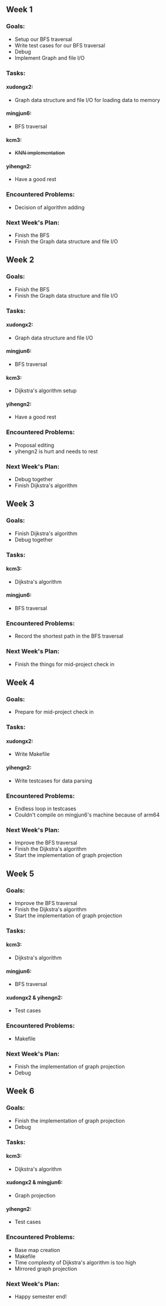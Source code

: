 ## Week 1

### Goals:

* Setup our BFS traversal
* Write test cases for our BFS traversal
* Debug
* Implement Graph and file I/O

### Tasks:

#### xudongx2:

* Graph data structure and file I/O for loading data to memory

#### mingjun6:

* BFS traversal

#### kcm3:

* ~~KNN implementation~~

#### yihengn2:

* Have a good rest

### Encountered Problems:

* Decision of algorithm adding

### Next Week's Plan:

* Finish the BFS
* Finish the Graph data structure and file I/O

## Week 2

### Goals:

* Finish the BFS
* Finish the Graph data structure and file I/O

### Tasks:

#### xudongx2:

* Graph data structure and file I/O

#### mingjun6:

* BFS traversal

#### kcm3:

* Dijkstra's algorithm setup

#### yihengn2:

* Have a good rest

### Encountered Problems:

* Proposal editing
* yihengn2 is hurt and needs to rest

### Next Week's Plan:

* Debug together
* Finish Dijkstra's algorithm

## Week 3

### Goals:

* Finish Dijkstra's algorithm
* Debug together

### Tasks:

#### kcm3:

* Dijkstra's algorithm

#### mingjun6:

* BFS traversal

### Encountered Problems:

* Record the shortest path in the BFS traversal

### Next Week's Plan:

* Finish the things for mid-project check in

## Week 4

### Goals:

* Prepare for mid-project check in

### Tasks:

#### xudongx2:

* Write Makefile

#### yihengn2:

* Write testcases for data parsing

### Encountered Problems:

* Endless loop in testcases
* Couldn't compile on mingjun6's machine because of arm64

### Next Week's Plan:

* Improve the BFS traversal
* Finish the Dijkstra's algorithm
* Start the implementation of graph projection

## Week 5

### Goals:

* Improve the BFS traversal
* Finish the Dijkstra's algorithm
* Start the implementation of graph projection

### Tasks:

#### kcm3:

* Dijkstra's algorithm

#### mingjun6:

* BFS traversal

#### xudongx2 & yihengn2:

* Test cases

### Encountered Problems:

* Makefile

### Next Week's Plan:

* Finish the implementation of graph projection
* Debug

## Week 6

### Goals:

* Finish the implementation of graph projection
* Debug

### Tasks:

#### kcm3:

* Dijkstra's algorithm

#### xudongx2 & mingjun6:

* Graph projection

#### yihengn2:

* Test cases

### Encountered Problems:

* Base map creation
* Makefile
* Time complexity of Dijkstra's algorithm is too high
* Mirrored graph projection

### Next Week's Plan:

* Happy semester end!


